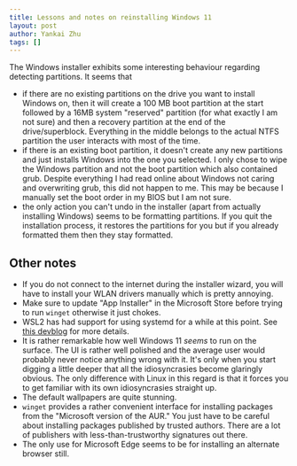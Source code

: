 ```yaml
---
title: Lessons and notes on reinstalling Windows 11
layout: post
author: Yankai Zhu
tags: []
---
```


The Windows installer exhibits some interesting behaviour regarding detecting partitions. It seems that
- if there are no existing partitions on the drive you want to install Windows on, then it will create a 100 MB boot partition at the start followed by a 16MB system "reserved" partition (for what exactly I am not sure) and then a recovery partition at the end of the drive/superblock. Everything in the middle belongs to the actual NTFS partition the user interacts with most of the time.
- if there is an existing boot partition, it doesn't create any new partitions and just installs Windows into the one you selected. I only chose to wipe the Windows partition and not the boot partition which also contained grub. Despite everything I had read online about Windows not caring and overwriting grub, this did not happen to me. This may be because I manually set the boot order in my BIOS but I am not sure.
- the only action you can't undo in the installer (apart from actually installing Windows) seems to be formatting partitions. If you quit the installation process, it restores the partitions for you but if you already formatted them then they stay formatted. 

## Other notes

- If you do not connect to the internet during the installer wizard, you will have to install your WLAN drivers manually which is pretty annoying.
- Make sure to update "App Installer" in the Microsoft Store before trying to run `winget` otherwise it just chokes.
- WSL2 has had support for using systemd for a while at this point. See [this devblog](https://devblogs.microsoft.com/commandline/systemd-support-is-now-available-in-wsl/) for more details.
- It is rather remarkable how well Windows 11 *seems* to run on the surface. The UI is rather well polished and the average user would probably never notice anything wrong with it. It's only when you start digging a little deeper that all the idiosyncrasies become glaringly obvious. The only difference with Linux in this regard is that it forces you to get familiar with its own idiosyncrasies straight up.
- The default wallpapers are quite stunning.
- `winget` provides a rather convenient interface for installing packages from the "Microsoft version of the AUR." You just have to be careful about installing packages published by trusted authors. There are a lot of publishers with less-than-trustworthy signatures out there.
- The only use for Microsoft Edge seems to be for installing an alternate browser still.
